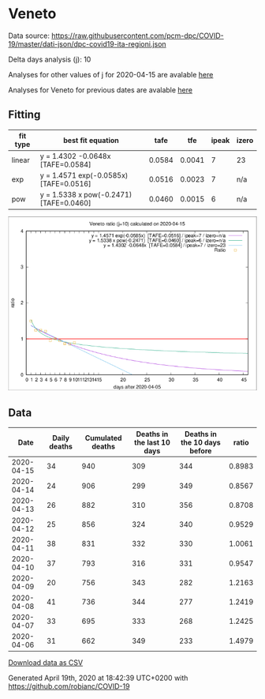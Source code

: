 # Veneto

Data source: https://raw.githubusercontent.com/pcm-dpc/COVID-19/master/dati-json/dpc-covid19-ita-regioni.json

Delta days analysis (j): 10

Analyses for other values of j for 2020-04-15 are avalable [here](../2020-04-15/README.md)

Analyses for Veneto for previous dates are avalable [here](../README.md)

## Fitting 
|fit type|best fit equation|tafe|tfe|ipeak|izero|
|-------|-----|--------|------|---|---|
|linear|y = 1.4302 -0.0648x  [TAFE=0.0584]|0.0584|0.0041|7|23|
|exp|y = 1.4571 exp(-0.0585x)  [TAFE=0.0516]|0.0516|0.0023|7|n/a|
|pow|y = 1.5338 x pow(-0.2471)  [TAFE=0.0460]|0.0460|0.0015|6|n/a|

![Plot](COVID-19_veneto_j10_2020-04-15.png)

## Data
|Date|Daily deaths|Cumulated deaths|Deaths in the last 10 days|Deaths in the 10 days before|ratio|
|----|----------|-----------|-------|--------------------|-----|
|2020-04-15|34|940|309|344|0.8983|
|2020-04-14|24|906|299|349|0.8567|
|2020-04-13|26|882|310|356|0.8708|
|2020-04-12|25|856|324|340|0.9529|
|2020-04-11|38|831|332|330|1.0061|
|2020-04-10|37|793|316|331|0.9547|
|2020-04-09|20|756|343|282|1.2163|
|2020-04-08|41|736|344|277|1.2419|
|2020-04-07|33|695|333|268|1.2425|
|2020-04-06|31|662|349|233|1.4979|

[Download data as CSV](COVID-19_veneto_j10_2020-04-15.csv)

Generated April 19th, 2020 at 18:42:39 UTC+0200 with https://github.com/robianc/COVID-19

